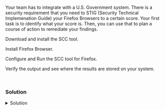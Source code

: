 Your team has to integrate with a U.S. Government system. There is a security requirement that you need to STIG (Security Technical Implemenation Guide) your Firefox Browsers to a certain score. Your first task is to identify what your score is. Then, you can use that to plan a course of action to remediate your findings.

Download and install the SCC tool.

Install Firefox Browser.

Configure and Run the SCC tool for Firefox.

Verify the output and see where the results are stored on your system.

<br>

### Solution
<details>
<summary>Solution</summary>
Create a directory to facilitate your work.

```plain
mkdir /root/scc
cd /root/scc
```{{exec}}

Download the SCC tool from the Govenment site.

```plain
wget https://dl.dod.cyber.mil/wp-content/uploads/stigs/zip/scc-5.10.1_ubuntu18_ubuntu20_amd64_bundle.zip -O scc-5.10.1_ubuntu18_ubuntu20_amd64_bundle.zip
```{{exec}}

Unzip the scc tool.

```plain
unzip scc-5.10.1_ubuntu18_ubuntu20_amd64_bundle.zip
```{{exec}}

Change to the correct unzipped directory.

```plain
cd /root/scc/scc-5.10.1_ubuntu18_amd64/
```{{exec}}

Install the package with the dpkg installer.

```plain
dpkg -i scc-5.10.1.ubuntu.18_amd64.deb
```{{exec}}

Watch installer. Where does it say that the package has been installed?

Install Firefox Browser.

```plain
apt -y install firefox
```{{exec}}

Now you are ready to set up the scan against Firefox

Change directories to where the SCC tool is intalled.

```plain
cd /opt/scc
```{{exec}}

Configure and run the SCC command line scanner tool (cscc)

```plain
/opt/scc/cscc --config
```{{exec}}

Look at the menu and Acknowledge the change log by hitting Enter key.

Select Option 1: Configure SCAP content.

Use the numbers to deselect 1 and 2, so you only have "MOZ_Firefox_Linux" selected.

Hit 0 and Enter to return to the main menu.

Hit 6 to enter Configuration Options.

Hit 1 to enter Scanning Options

Turn on option 1, "Run all SCAP content regardless of applicability"

Hit 0 and Enter to return to the previous.

Hit 0 and Enter to return to the main menu.

Hit 9 to scan and exit the tool
	
    This may take up to 5 minutes
	
    Watch the scan to see what it is doing.

When the scan completes, what is the score that you have?

What is the output directory of the Reports?

You are ready to head to the next part of the lab.

</details>
